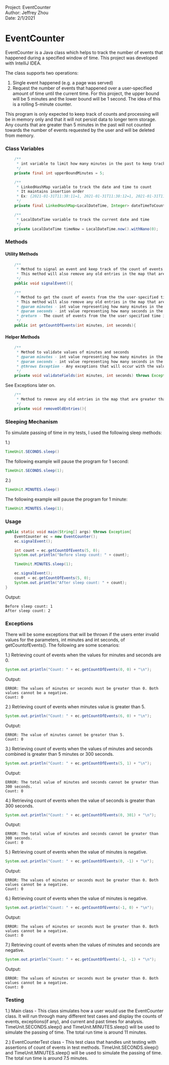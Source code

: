 Project: EventCounter<br>
Author: Jeffrey Zhou<br>
Date: 2/1/2021<br>

# EventCounter

 EventCounter is a Java class which helps to track the number of events that happened during a specified window of time. This project was developed with IntelliJ IDEA.

 The class supports two operations:
 1. Single event happened (e.g. a page was served)
 2. Request the number of events that happened over a user-specified amount of time until the current time. For this project, the upper bound will be 5 minutes and the lower bound will be 1 second. The idea of this is a rolling 5-minute counter.

 This program is only expected to keep track of counts and processing will be in memory only and that it will not persist data to longer term storage. Any counts that are greater than 5 minutes in the past will not counted towards the number of events requested by the user and will be deleted from memory.


### Class Variables
```java
    /**
     * int variable to limit how many minutes in the past to keep track of counts
     */
    private final int upperBoundMinutes = 5;
```

```java
    /**
     * LinkedHashMap variable to track the date and time to count
     * It maintains insertion order
     * Ex: {2021-01-31T11:38:11=1, 2021-01-31T11:38:12=1, 2021-01-31T11:38:13=1}
     */
    private final LinkedHashMap<LocalDateTime, Integer> dateTimeToCountMap = new LinkedHashMap<>();
```

```java
    /**
     * LocalDateTime variable to track the current date and time
     */
    private LocalDateTime timeNow = LocalDateTime.now().withNano(0);
```

### Methods

#### Utility Methods
```java
    /**
     * Method to signal an event and keep track of the count of events at the current time, excluding nanoseconds
     * This method will also remove any old entries in the map that are greater than 5 minutes in the past
     */
    public void signalEvent(){
```

```java
    /**
     * Method to get the count of events from the the user-specified time in the past until now
     * This method will also remove any old entries in the map that are greater than 5 minutes in the past
     * @param minutes - int value representing how many minutes in the past to retrieve the count of events
     * @param seconds - int value representing how many seconds in the past to retrieve the count of events
     * @return - The count of events from the the user-specified time in the past until now
     */
    public int getCountOfEvents(int minutes, int seconds){
```


#### Helper Methods
```java
    /**
     * Method to validate values of minutes and seconds
     * @param minutes - int value representing how many minutes in the past to retrieve the count of events
     * @param seconds - int value representing how many seconds in the past to retrieve the count of events
     * @throws Exception - Any exceptions that will occur with the values of minutes and seconds passed in
     */
    private void validateFields(int minutes, int seconds) throws Exception{
```
See Exceptions later on.


```java
    /**
     * Method to remove any old entries in the map that are greater than 5 minutes in the past
     */
    private void removeOldEntries(){
```


### Sleeping Mechanism

To simulate passing of time in my tests, I used the following sleep methods:

1.)
```java
TimeUnit.SECONDS.sleep()
```
The following example will pause the program for 1 second:
```java
TimeUnit.SECONDS.sleep(1);
```

2.)
```java
TimeUnit.MINUTES.sleep()
```
The following example will pause the program for 1 minute:
```java
TimeUnit.MINUTES.sleep(1);
```


### Usage

```java
public static void main(String[] args) throws Exception{
    EventCounter ec = new EventCounter();
    ec.signalEvent();

    int count = ec.getCountOfEvents(5, 0);
    System.out.println("Before sleep count: " + count);

    TimeUnit.MINUTES.sleep(1);

    ec.signalEvent();
    count = ec.getCountOfEvents(5, 0);
    System.out.println("After sleep count: " + count);
}
```
Output:
```
Before sleep count: 1
After sleep count: 2
```


### Exceptions
There will be some exceptions that will be thrown if the users enter invalid values for the parameters, int minutes and int seconds, of getCountofEvents(). The following are some scenarios:

1.) Retrieving count of events when the values for minutes and seconds are 0.
```java
System.out.println("Count: " + ec.getCountOfEvents(0, 0) + "\n");
```
Output:
```
ERROR: The values of minutes or seconds must be greater than 0. Both values cannot be a negative.
Count: 0
```

2.) Retrieving count of events when minutes value is greater than 5.
```java
System.out.println("Count: " + ec.getCountOfEvents(6, 0) + "\n");
```
Output:
```
ERROR: The value of minutes cannot be greater than 5.
Count: 0
```

3.) Retrieving count of events when the values of minutes and seconds combined is greater than 5 minutes or 300 seconds.
```java
System.out.println("Count: " + ec.getCountOfEvents(5, 1) + "\n");
```
Output:
```
ERROR: The total value of minutes and seconds cannot be greater than 300 seconds.
Count: 0
```

4.) Retrieving count of events when the value of seconds is greater than 300 seconds.
```java
System.out.println("Count: " + ec.getCountOfEvents(0, 301) + "\n");
```
Output:
```
ERROR: The total value of minutes and seconds cannot be greater than 300 seconds.
Count: 0
```

5.) Retrieving count of events when the value of minutes is negative.
```java
System.out.println("Count: " + ec.getCountOfEvents(0, -1) + "\n");
```
Output:
```
ERROR: The values of minutes or seconds must be greater than 0. Both values cannot be a negative.
Count: 0
```

6.) Retrieving count of events when the value of minutes is negative.
```java
System.out.println("Count: " + ec.getCountOfEvents(-1, 0) + "\n");
```
Output:
```
ERROR: The values of minutes or seconds must be greater than 0. Both values cannot be a negative.
Count: 0
```

7.) Retrieving count of events when the values of minutes and seconds are negative.
```java
System.out.println("Count: " + ec.getCountOfEvents(-1, -1) + "\n");
```
Output:
```
ERROR: The values of minutes or seconds must be greater than 0. Both values cannot be a negative.
Count: 0
```

### Testing

1.) Main class - This class simulates how a user would use the EventCounter class. It will run through many different test cases and display the counts of events, exceptions(if any), and current and past times for analysis. TimeUnit.SECONDS.sleep() and TimeUnit.MINUTES.sleep() will be used to simulate the passing of time. The total run time is around 11 minutes.

2.) EventCounterTest class - This test class that handles unit testing with assertions of count of events in test methods. TimeUnit.SECONDS.sleep() and TimeUnit.MINUTES.sleep() will be used to simulate the passing of time. The total run time is around 7.5 minutes.
